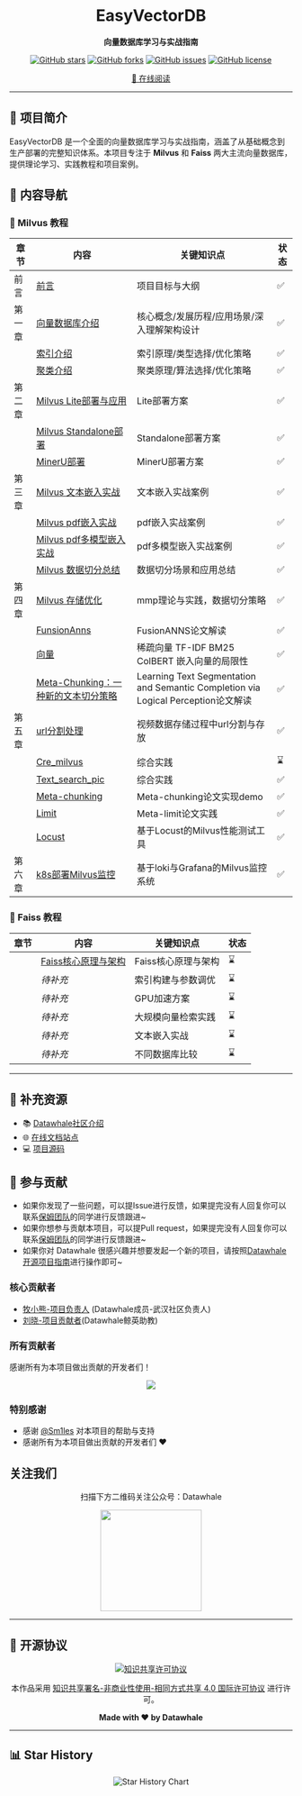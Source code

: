 <div align="center">

# EasyVectorDB

**向量数据库学习与实战指南**

[![GitHub stars](https://img.shields.io/github/stars/datawhalechina/easy-vectordb?style=flat-square)](https://github.com/datawhalechina/easy-vectordb/stargazers) [![GitHub forks](https://img.shields.io/github/forks/datawhalechina/easy-vectordb?style=flat-square)](https://github.com/datawhalechina/easy-vectordb/network/members) [![GitHub issues](https://img.shields.io/github/issues/datawhalechina/easy-vectordb?style=flat-square)](https://github.com/datawhalechina/easy-vectordb/issues) [![GitHub license](https://img.shields.io/github/license/datawhalechina/easy-vectordb?style=flat-square)](https://github.com/datawhalechina/easy-vectordb/blob/main/LICENSE)

[📖 在线阅读](https://datawhalechina.github.io/easy-vectordb/)

</div>

---

## 🌟 项目简介

EasyVectorDB 是一个全面的向量数据库学习与实战指南，涵盖了从基础概念到生产部署的完整知识体系。本项目专注于 **Milvus** 和 **Faiss** 两大主流向量数据库，提供理论学习、实践教程和项目案例。


## 📖 内容导航

### 🎯 Milvus 教程

| 章节   | 内容                                       | 关键知识点                                    | 状态   |
| ---- | ---------------------------------------- | ---------------------------------------- | ---- |
| 前言   | [前言](./docs/Milvus/chapter0/前言.md)       | 项目目标与大纲                                  | ✅    |
| 第一章  | [向量数据库介绍](./docs/Milvus/chapter1/Milvus%20介绍.md) | 核心概念/发展历程/应用场景/深入理解架构设计                  | ✅    |
|      | [ 索引介绍](./docs/Milvus/chapter1/milvus%20索引介绍.md) | 索引原理/类型选择/优化策略                           | ✅    |
|      | [ 聚类介绍](./docs/Milvus/chapter1/聚类算法介绍.md) | 聚类原理/算法选择/优化策略                           | ✅    |
| 第二章  | [Milvus Lite部署与应用](./docs/Milvus/chapter2/Milvus%20Lite部署与应用.md) | Lite部署方案                                 | ✅    |
|      | [Milvus Standalone部署](./docs/Milvus/chapter2/Milvus%20Standalone部署.md) | Standalone部署方案                           | ✅    |
|      | [ MinerU部署](./docs/Milvus/chapter2/MinerU部署教程.md) | MinerU部署方案                               | ✅    |
| 第三章  | [ Milvus 文本嵌入实战](./docs/Milvus/chapter3/milvus%20文本嵌入实战.md) | 文本嵌入实战案例                                 | ✅    |
|      | [Milvus pdf嵌入实战](./docs/Milvus/chapter3/milvus%20pdf%20嵌入实战.md) | pdf嵌入实战案例                                | ✅    |
|      | [Milvus pdf多模型嵌入实战](./docs/Milvus/chapter3/milvus%20pdf%20多模型嵌入实战.md) | pdf多模型嵌入实战案例                             | ✅    |
|      | [Milvus 数据切分总结](./docs/Milvus/chapter3/milvus%20数据切分总结.md) | 数据切分场景和应用总结                              | ✅    |
| 第四章  | [ Milvus 存储优化](./docs/Milvus/chapter4/milvus%20存储优化.md) | mmp理论与实践，数据切分策略                          | ✅    |
|      | [ FunsionAnns](./docs/Milvus/chapter4/GPU加速检索-基于FusionANNS.md) | FusionANNS论文解读                           | ✅    |
|      | [向量](./docs/Milvus/chapter4/向量/向量.md)    | 稀疏向量 TF-IDF BM25 ColBERT 嵌入向量的局限性        | ✅    |
|      | [Meta-Chunking：一种新的文本切分策略](./docs//Milvus/chapter4/Meta-Chunking：一种新的文本切分策略.md) | Learning Text Segmentation and Semantic Completion via Logical Perception论文解读 | ✅    |
| 第五章  | [url分割处理](./docs/Milvus/project/url_process/README.md) | 视频数据存储过程中url分割与存放                        | ✅    |
|      | [Cre_milvus](./docs/Milvus/project/Cre_milvus/README.md) | 综合实践                                      | ⌛    |
|      | [Text_search_pic](./docs/Milvus/project/1_build_text_image_search_engine.ipynb) | 综合实践                                      | ✅    |
|      | [Meta-chunking](./docs/Milvus/project/Meta_chunking/README.md) | Meta-chunking论文实现demo                    | ✅    |
|      | [Limit](./docs/Milvus/chapter4/向量/code/Meta_limit/code/startup.md) | Meta-limit论文实践                           | ✅    |
|      | [Locust](./docs/Milvus/project/locustProj/README.md) | 基于Locust的Milvus性能测试工具                    | ✅    |
| 第六章  | [k8s部署Milvus监控](./docs/Milvus/project/k8s+loki/README.md) | 基于loki与Grafana的Milvus监控系统                | ✅    |

### 🔧 Faiss 教程

| 章节   | 内容                                       | 关键知识点        | 状态   |
| ---- | ---------------------------------------- | ------------ | ---- |
|      | [Faiss核心原理与架构](./docs/Faiss/1.1Faiss核心原理与架构.md) | Faiss核心原理与架构 | ⌛    |
|      | *待补充*                                    | 索引构建与参数调优    | ⌛    |
|      | *待补充*                                    | GPU加速方案      | ⌛    |
|      | *待补充*                                    | 大规模向量检索实践    | ⌛    |
|      | *待补充*                                    | 文本嵌入实战       | ⌛    |
|      | *待补充*                                    | 不同数据库比较      | ⌛    |

---

## 📄 补充资源

- 📚 [Datawhale社区介绍](./docs/Datawhale%E7%A4%BE%E5%8C%BA%E4%BB%8B%E7%BB%8D.pdf)
- 🌐 [在线文档站点](https://datawhalechina.github.io/easy-vectordb/)
- 💻 [项目源码](https://github.com/datawhalechina/easy-vectordb/tree/main/src)

## 🤝 参与贡献

- 如果你发现了一些问题，可以提Issue进行反馈，如果提完没有人回复你可以联系[保姆团队](https://github.com/datawhalechina/DOPMC/blob/main/OP.md)的同学进行反馈跟进~
- 如果你想参与贡献本项目，可以提Pull request，如果提完没有人回复你可以联系[保姆团队](https://github.com/datawhalechina/DOPMC/blob/main/OP.md)的同学进行反馈跟进~
- 如果你对 Datawhale 很感兴趣并想要发起一个新的项目，请按照[Datawhale开源项目指南](https://github.com/datawhalechina/DOPMC/blob/main/GUIDE.md)进行操作即可~

### 核心贡献者
- [牧小熊-项目负责人](https://github.com/muxiaoxiong) (Datawhale成员-武汉社区负责人)
- [刘晓-项目贡献者](https://github.com/Halukisan)(Datawhale鲸英助教)

### 所有贡献者

感谢所有为本项目做出贡献的开发者们！

<div align="center">

<a href="https://github.com/datawhalechina/easy-vectordb/graphs/contributors">
  <img src="https://contrib.rocks/image?repo=datawhalechina/easy-vectordb" />
</a>

</div>

### 特别感谢
- 感谢 [@Sm1les](https://github.com/Sm1les) 对本项目的帮助与支持
- 感谢所有为本项目做出贡献的开发者们 ❤️

## 关注我们

<div align=center>
<p>扫描下方二维码关注公众号：Datawhale</p>
<img src="https://raw.githubusercontent.com/datawhalechina/pumpkin-book/master/res/qrcode.jpeg" width = "180" height = "180">
</div>

---

## 📜 开源协议

<div align="center">

<a rel="license" href="http://creativecommons.org/licenses/by-nc-sa/4.0/">
  <img alt="知识共享许可协议" style="border-width:0" src="https://img.shields.io/badge/license-CC%20BY--NC--SA%204.0-lightgrey" />
</a>

本作品采用 [知识共享署名-非商业性使用-相同方式共享 4.0 国际许可协议](http://creativecommons.org/licenses/by-nc-sa/4.0/) 进行许可。

**Made with ❤️ by Datawhale**

</div>

---

## 📊 Star History

<div align="center">

<picture>
  <source media="(prefers-color-scheme: dark)" srcset="https://api.star-history.com/svg?repos=datawhalechina/easy-vectordb&type=Date&theme=dark" />
  <source media="(prefers-color-scheme: light)" srcset="https://api.star-history.com/svg?repos=datawhalechina/easy-vectordb&type=Date" />
  <img alt="Star History Chart" src="https://api.star-history.com/svg?repos=datawhalechina/easy-vectordb&type=Date" />
</picture>

</div>